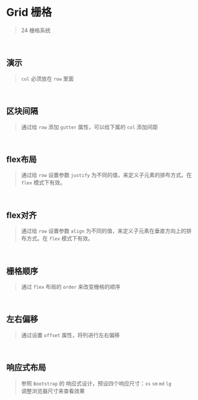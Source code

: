 <script setup>
import demo1 from './doc/demo1.vue';
import demo2 from './doc/demo2.vue';
import demo3 from './doc/demo3.vue';
import demo4 from './doc/demo4.vue';
import demo5 from './doc/demo5.vue';
import demo6 from './doc/demo6.vue';
import demo7 from './doc/demo7.vue';
import demo8 from './doc/demo8.vue';



import demoblock from '@example/views/demoblock.vue';
</script>

# Grid 栅格

> 24 栅格系统

<br/>
<div class="source">
  <demo1/>
</div>
<demoblock compname="row" demoname="demo1" />

## 演示

> `col` 必须放在 `row` 里面

<br/>
<div class="source">
  <demo2/>
</div>
<demoblock compname="row" demoname="demo2" />

## 区块间隔

> 通过给 `row` 添加 `gutter` 属性，可以给下属的 `col` 添加间距
<br/>
<div class="source">
  <demo3/>
</div>
<demoblock compname="row" demoname="demo3" />

## flex布局

> 通过给 `row` 设置参数 `justify` 为不同的值，来定义子元素的排布方式。在 `flex` 模式下有效。
<br/>
<div class="source">
  <demo4/>
</div>
<demoblock compname="row" demoname="demo4" />

## flex对齐

> 通过给 `row` 设置参数 `align` 为不同的值，来定义子元素在垂直方向上的排布方式。在 `flex` 模式下有效。
<br/>
<div class="source">
  <demo5/>
</div>
<demoblock compname="row" demoname="demo5" />

## 栅格顺序

> 通过 `flex` 布局的 `order` 来改变栅格的顺序
<br/>
<div class="source">
  <demo6/>
</div>
<demoblock compname="row" demoname="demo6" />

## 左右偏移

> 通过设置 `offset` 属性，将列进行左右偏移

<br/>
<div class="source">
  <demo7/>
</div>
<demoblock compname="row" demoname="demo7" />

## 响应式布局

> 参照 `Bootstrap` 的 响应式设计，预设四个响应尺寸：`xs` `sm` `md` `lg` <br>
调整浏览器尺寸来查看效果

<br/>
<div class="source">
  <demo8/>
</div>
<demoblock compname="row" demoname="demo8" />
